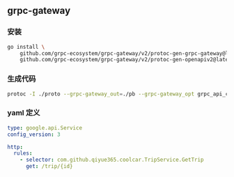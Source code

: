 ## grpc-gateway

### 安装

```bash
go install \
    github.com/grpc-ecosystem/grpc-gateway/v2/protoc-gen-grpc-gateway@latest \
    github.com/grpc-ecosystem/grpc-gateway/v2/protoc-gen-openapiv2@latest
```

### 生成代码

```bash
protoc -I ./proto --grpc-gateway_out=./pb --grpc-gateway_opt grpc_api_configuration=./proto/trip.yaml ./proto/trip.proto
```

### yaml 定义

```yaml
type: google.api.Service
config_version: 3

http:
  rules:
    - selector: com.github.qiyue365.coolcar.TripService.GetTrip
      get: /trip/{id}
```
